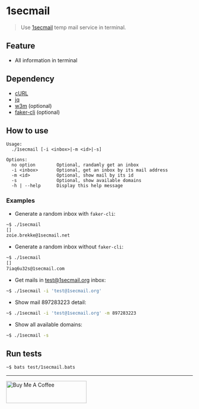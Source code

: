 # 1secmail

> Use [1secmail](https://www.1secmail.com/) temp mail service in terminal.

## Feature

- All information in terminal

## Dependency

- [cURL](https://curl.haxx.se/download.html)
- [jq](https://stedolan.github.io/jq/)
- [w3m](http://w3m.sourceforge.net/) (optional)
- [faker-cli](https://github.com/lestoni/faker-cli) (optional)

## How to use

```
Usage:
  ./1secmail [-i <inbox>|-m <id>|-s]

Options:
  no option        Optional, randamly get an inbox
  -i <inbox>       Optional, get an inbox by its mail address
  -m <id>          Optional, show mail by its id
  -s               Optional, show available domains
  -h | --help      Display this help message
```

### Examples

- Generate a random inbox with `faker-cli`:

```bash
~$ ./1secmail
[]
zoie.brekke@1secmail.net
```

- Generate a random inbox without `faker-cli`:

```bash
~$ ./1secmail
[]
7iaq6u32s@1secmail.com
```

- Get mails in test@1secmail.org inbox:

```bash
~$ ./1secmail -i 'test@1secmail.org'
```

- Show mail 897283223 detail:

```bash
~$ ./1secmail -i 'test@1secmail.org' -m 897283223
```

- Show all available domains:

```bash
~$ ./1secmail -s
```

## Run tests

```bash
~$ bats test/1secmail.bats
```

---

<a href="https://www.buymeacoffee.com/kevcui" target="_blank"><img src="https://cdn.buymeacoffee.com/buttons/v2/default-orange.png" alt="Buy Me A Coffee" height="60px" width="217px"></a>
